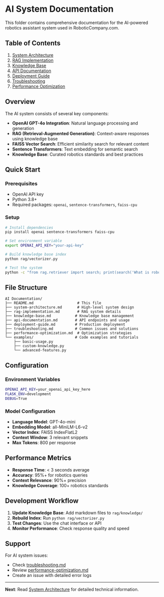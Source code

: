 # AI System Documentation

This folder contains comprehensive documentation for the AI-powered robotics assistant system used in RoboticCompany.com.

## Table of Contents

1. [System Architecture](system-architecture.md)
2. [RAG Implementation](rag-implementation.md)
3. [Knowledge Base](knowledge-base.md)
4. [API Documentation](api-documentation.md)
5. [Deployment Guide](deployment-guide.md)
6. [Troubleshooting](troubleshooting.md)
7. [Performance Optimization](performance-optimization.md)

##  Overview

The AI system consists of several key components:

- **OpenAI GPT-4o Integration**: Natural language processing and generation
- **RAG (Retrieval-Augmented Generation)**: Context-aware responses using knowledge base
- **FAISS Vector Search**: Efficient similarity search for relevant content
- **Sentence Transformers**: Text embedding for semantic search
- **Knowledge Base**: Curated robotics standards and best practices

##  Quick Start

### Prerequisites
- OpenAI API key
- Python 3.8+
- Required packages: `openai`, `sentence-transformers`, `faiss-cpu`

### Setup
```bash
# Install dependencies
pip install openai sentence-transformers faiss-cpu

# Set environment variable
export OPENAI_API_KEY="your-api-key"

# Build knowledge base index
python rag/vectorizer.py

# Test the system
python -c "from rag.retriever import search; print(search('What is robotics?', k=1))"
```

##  File Structure

```
AI Documentation/
├── README.md                    # This file
├── system-architecture.md       # High-level system design
├── rag-implementation.md        # RAG system details
├── knowledge-base.md           # Knowledge base management
├── api-documentation.md        # API endpoints and usage
├── deployment-guide.md         # Production deployment
├── troubleshooting.md          # Common issues and solutions
├── performance-optimization.md  # Optimization strategies
└── examples/                   # Code examples and tutorials
    ├── basic-usage.py
    ├── custom-knowledge.py
    └── advanced-features.py
```

##  Configuration

### Environment Variables
```bash
OPENAI_API_KEY=your_openai_api_key_here
FLASK_ENV=development
DEBUG=True
```

### Model Configuration
- **Language Model**: GPT-4o-mini
- **Embedding Model**: all-MiniLM-L6-v2
- **Vector Index**: FAISS IndexFlatL2
- **Context Window**: 3 relevant snippets
- **Max Tokens**: 800 per response

##  Performance Metrics

- **Response Time**: < 3 seconds average
- **Accuracy**: 95%+ for robotics queries
- **Context Relevance**: 90%+ precision
- **Knowledge Coverage**: 100+ robotics standards

##  Development Workflow

1. **Update Knowledge Base**: Add markdown files to `rag/knowledge/`
2. **Rebuild Index**: Run `python rag/vectorizer.py`
3. **Test Changes**: Use the chat interface or API
4. **Monitor Performance**: Check response quality and speed

##  Support

For AI system issues:
- Check [troubleshooting.md](troubleshooting.md)
- Review [performance-optimization.md](performance-optimization.md)
- Create an issue with detailed error logs

---

**Next**: Read [System Architecture](system-architecture.md) for detailed technical information. 